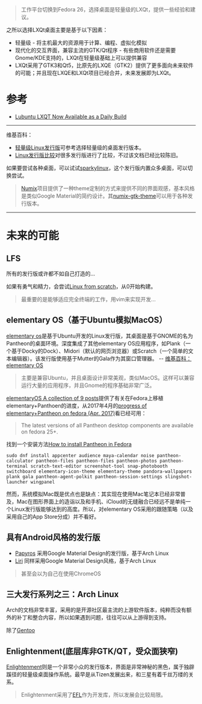 > 工作平台切换到Fedora 26，选择桌面是轻量级的LXQt，提供一些经验和建议。

之所以选择LXQt桌面主要是基于以下因素：

* 轻量级 - 将主机最大的资源用于计算、编程、虚拟化模拟
* 现代化的交互界面，兼容主流的GTK/Qt程序 - 有些商用软件还是需要Gnome/KDE支持的，LXQt在轻量级基础上可以提供兼容
* LXQt采用了GTK3和Qt5，比原先的LXQE（GTK2）提供了更多面向未来软件的可能；并且现在LXQE和LXQt项目已经合并，未来发展即为LXQt。

# 参考

* [Lubuntu LXQT Now Available as a Daily Build](https://linuxlove.eu/lubuntu-with-lxqt-now-available-as-a-daily-build/)

----

维基百科：

* [轻量级Linux发行版](https://zh.wikipedia.org/wiki/%E8%BD%BB%E9%87%8F%E7%BA%A7Linux%E5%8F%91%E8%A1%8C%E7%89%88)可参考选择轻量级的桌面发行版本。
* [Linux发行版比较](https://zh.wikipedia.org/wiki/Linux%E5%8F%91%E8%A1%8C%E7%89%88%E6%AF%94%E8%BE%83)对很多发行版进行了比较，不过该文档已经比较陈旧。


如果要尝试各种桌面，可以试试[sparkylinux](https://sparkylinux.org/)，这个发行版内置众多桌面，可以切换尝试。

> [Numix](http://numixproject.org/)项目提供了一种theme定制的方式来提供不同的界面观感，基本风格是类似Google Material的简约设计。其[numix-gtk-theme](https://github.com/numixproject/numix-gtk-theme)可以用于各种发行版本。

----

# 未来的可能

## LFS

所有的发行版或许都不如自己打造的...

如果有勇气和精力，会尝试[Linux from scratch](http://www.linuxfromscratch.org/)，从0开始构建。

> 最重要的是能够适应完全终端的工作，用vim来实现开发...

## elementary OS（基于Ubuntu模拟MacOS）

[elementary os](https://elementary.io/)是基于Ubuntu开发的Linux发行版，其桌面是基于GNOME的名为Pantheon的桌面环境。深度集成了其他elementary OS应用程序，如Plank（一个基于Docky的Dock）、Midori（默认的网页浏览器）或Scratch（一个简单的文本编辑器）。该发行版使用基于Mutter的Gala作为其窗口管理器。 -- [维基百科：elementary OS](https://zh.wikipedia.org/wiki/Elementary_OS)

> 主要是兼容Ubuntu，并且桌面设计非常美观，类似MacOS。这样可以兼容运行大量的应用程序，并且Gnome的程序基础非常广泛。

[elementaryOS A collection of 9 posts](https://decathorpe.com/tag/elementaryos/)提供了有关在Fedora上移植elementary+Panthoen的进度，从2017年4月的[progress of elementary+Pantheon on fedora (Apr. 2017)](https://decathorpe.com/2017/04/29/progress-of-elementary-pantheon-on-fedora-apr-2017/)看已经可用：

> The latest versions of all Pantheon desktop components are available on fedora 25+.

找到一个安装方法[How to install Pantheon in Fedora](https://gist.github.com/danrabbit/bebcd4b5c3c10274bdd0997e85610bb3)

```
sudo dnf install appcenter audience maya-calendar noise pantheon-calculator pantheon-files pantheon-files pantheon-photos pantheon-terminal scratch-text-editor screenshot-tool snap-photobooth switchboard elementary-icon-theme elementary-theme pandora-wallpapers plank gala pantheon-agent-polkit pantheon-session-settings slingshot-launcher wingpanel
```

然而，系统模拟Mac既是优点也是缺点：其实现在使用Mac笔记本已经非常普及，Mac在图形界面上的造诣以及和手机、iCloud的无缝融合已经远不是单纯一个Linux发行版能够达到的高度。所以，对elementary OS采用的跟随策略（以及采用自己的App Store分成）并不看好。

## 具有Android风格的发行版

* [Papyros](http://papyros.io/) 采用Google Material Design的发行版，基于Arch Linux
* [Liri](https://liri.io/) 同样采用Google Material Design风格，基于Arch Linux

> 甚至会以为自己在使用ChromeOS

## 三大发行系列之三：Arch Linux

Arch的文档非常丰富，采用的是开源社区最主流的上游软件版本，纯粹而没有额外的补丁和整合内容，所以如果遇到问题，往往可以从上游得到支持。

除了[Gentoo]()

## Enlightenment(底层库非GTK/QT，受众面狭窄)

[Enlightenment](https://www.enlightenment.org/)则是一个非常小众的发行版本，界面是非常神秘的黑色，属于独辟蹊径的轻量级桌面操作系统。最早是从Tizen发展出来，和三星有着千丝万缕的关系。

> Enlightenment采用了[EFL](https://www.enlightenment.org/about-efl)作为开发库，所以发展会比较局限。
